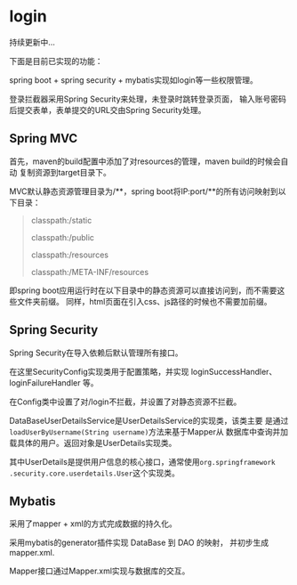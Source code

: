 # login

持续更新中...

下面是目前已实现的功能：

spring boot + spring security + mybatis实现如login等一些权限管理。

登录拦截器采用Spring Security来处理，未登录时跳转登录页面，
输入账号密码后提交表单，表单提交的URL交由Spring Security处理。

## Spring MVC

首先，maven的build配置中添加了对resources的管理，maven build的时候会自动
复制资源到target目录下。

MVC默认静态资源管理目录为/**，spring boot将IP:port/**的所有访问映射到以下目录：

> classpath:/static
>
> classpath:/public
>
> classpath:/resources
>
> classpath:/META-INF/resources

即spring boot应用运行时在以下目录中的静态资源可以直接访问到，而不需要这些文件夹前缀。
同样，html页面在引入css、js路径的时候也不需要加前缀。

## Spring Security

Spring Security在导入依赖后默认管理所有接口。

在这里SecurityConfig实现类用于配置策略，并实现 loginSuccessHandler、
loginFailureHandler 等。

在Config类中设置了对/login不拦截，并设置了对静态资源不拦截。

DataBaseUserDetailsService是UserDetailsService的实现类，该类主要
是通过`loadUserByUsername(String username)`方法来基于Mapper从
数据库中查询并加载具体的用户。返回对象是UserDetails实现类。

其中UserDetails是提供用户信息的核心接口，通常使用`org.springframework
.security.core.userdetails.User`这个实现类。

## Mybatis

采用了mapper + xml的方式完成数据的持久化。

采用mybatis的generator插件实现 DataBase 到 DAO 的映射，
并初步生成mapper.xml.

Mapper接口通过Mapper.xml实现与数据库的交互。